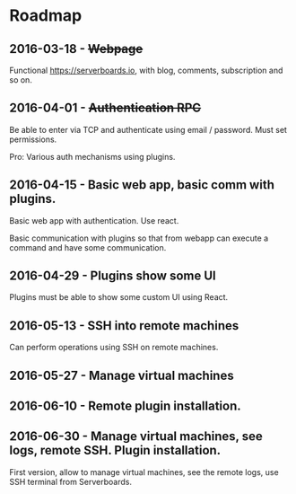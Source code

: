 # Roadmap

## 2016-03-18 - ~~Webpage~~

Functional https://serverboards.io, with blog, comments, subscription and so on.

## 2016-04-01 - ~~Authentication RPC~~

Be able to enter via TCP and authenticate using email / password. Must set
permissions.

Pro: Various auth mechanisms using plugins.

## 2016-04-15 - Basic web app, basic comm with plugins.

Basic web app with authentication. Use react.

Basic communication with plugins so that from webapp can execute a command
and have some communication.

## 2016-04-29 - Plugins show some UI

Plugins must be able to show some custom UI using React.

## 2016-05-13 - SSH into remote machines

Can perform operations using SSH on remote machines.

## 2016-05-27 - Manage virtual machines

## 2016-06-10 - Remote plugin installation.

## 2016-06-30 - Manage virtual machines, see logs, remote SSH. Plugin installation.

First version, allow to manage virtual machines, see the remote logs, use
SSH terminal from Serverboards.
